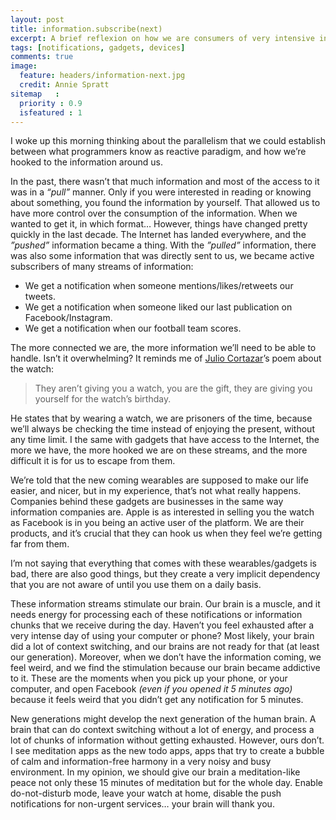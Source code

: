 ```yaml
---
layout: post
title: information.subscribe(next)
excerpt: A brief reflexion on how we are consumers of very intensive information streams.
tags: [notifications, gadgets, devices]
comments: true
image:
  feature: headers/information-next.jpg
  credit: Annie Spratt
sitemap   :
  priority : 0.9
  isfeatured : 1
---
```


I woke up this morning thinking about the parallelism that we could establish between what programmers know as reactive paradigm, and how we’re hooked to the information around us.

In the past, there wasn’t that much information and most of the access to it was in a *“pull”* manner. Only if you were interested in reading or knowing about something, you found the information by yourself. That allowed us to have more control over the consumption of the information. When we wanted to get it, in which format… However, things have changed pretty quickly in the last decade. The Internet has landed everywhere, and the *”pushed”* information became a thing. With the *”pulled”* information, there was also some information that was directly sent to us, we became active subscribers of many streams of information:

- We get a notification when someone mentions/likes/retweets our tweets.
- We get a notification when someone liked our last publication on Facebook/Instagram.
- We get a notification when our football team scores.

The more connected we are, the more information we’ll need to be able to handle. Isn’t it overwhelming? It reminds me of [Julio Cortazar](https://en.wikipedia.org/wiki/Julio_Cortázar)’s poem about the watch:

> They aren’t giving you a watch, you are the gift, they are giving you yourself for the watch’s birthday.

He states that by wearing a watch, we are prisoners of the time, because we’ll always be checking the time instead of enjoying the present, without any time limit. I the same with gadgets that have access to the Internet, the more we have, the more hooked we are on these streams, and the more difficult it is for us to escape from them.

We’re told that the new coming wearables are supposed to make our life easier, and nicer, but in my experience, that’s not what really happens. Companies behind these gadgets are businesses in the same way information companies are. Apple is as interested in selling you the watch as Facebook is in you being an active user of the platform. We are their products, and it’s crucial that they can hook us when they feel we’re getting far from them.

I’m not saying that everything that comes with these wearables/gadgets is bad, there are also good things, but they create a very implicit dependency that you are not aware of until you use them on a daily basis.

These information streams stimulate our brain. Our brain is a muscle, and it needs energy for processing each of these notifications or information chunks that we receive during the day. Haven’t you feel exhausted after a very intense day of using your computer or phone? Most likely, your brain did a lot of context switching, and our brains are not ready for that (at least our generation). Moreover, when we don’t have the information coming, we feel weird, and we find the stimulation because our brain became addictive to it. These are the moments when you pick up your phone, or your computer, and open Facebook *(even if you opened it 5 minutes ago)* because it feels weird that you didn’t get any notification for 5 minutes.

New generations might develop the next generation of the human brain. A brain that can do context switching without a lot of energy, and process a lot of chunks of information without getting exhausted. However, ours don’t. I see meditation apps as the new todo apps, apps that try to create a bubble of calm and information-free harmony in a very noisy and busy environment. In my opinion, we should give our brain a meditation-like peace not only these 15 minutes of meditation but for the whole day. Enable do-not-disturb mode, leave your watch at home, disable the push notifications for non-urgent services… your brain will thank you.